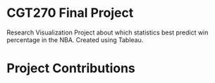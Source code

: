 # CGT270 Final Project
Research Visualization Project about which statistics best predict win percentage in the NBA. Created using Tableau.

# Project Contributions

